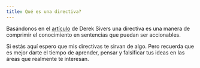 ```yaml
---
title: Qué es una directiva?
---
```


Basándonos en el [artículo](https://sive.rs/2do) de Derek Sivers una directiva es una manera de comprimir el conocimiento en sentencias que puedan ser accionables. 

Si estás aquí espero que mis directivas te sirvan de algo. Pero recuerda que es mejor darte el tiempo de aprender, pensar y falsificar tus ideas en las áreas que realmente te interesan.  
